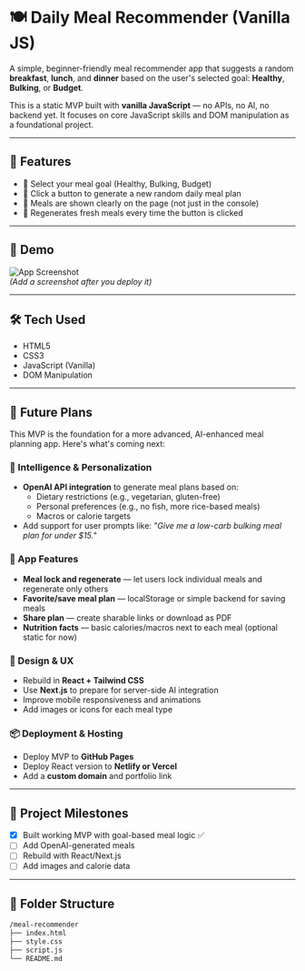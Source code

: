 # 🍽️ Daily Meal Recommender (Vanilla JS)

A simple, beginner-friendly meal recommender app that suggests a random **breakfast**, **lunch**, and **dinner** based on the user's selected goal: **Healthy**, **Bulking**, or **Budget**.

This is a static MVP built with **vanilla JavaScript** — no APIs, no AI, no backend yet. It focuses on core JavaScript skills and DOM manipulation as a foundational project.

---

## 🚀 Features

- 🎯 Select your meal goal (Healthy, Bulking, Budget)
- 🔁 Click a button to generate a new random daily meal plan
- 📄 Meals are shown clearly on the page (not just in the console)
- 🔄 Regenerates fresh meals every time the button is clicked

---

## 📸 Demo

![App Screenshot](screenshot.png)  
*(Add a screenshot after you deploy it)*

---

## 🛠️ Tech Used

- HTML5  
- CSS3  
- JavaScript (Vanilla)  
- DOM Manipulation

---

## 🌱 Future Plans

This MVP is the foundation for a more advanced, AI-enhanced meal planning app. Here's what's coming next:

### 🧠 Intelligence & Personalization

- **OpenAI API integration** to generate meal plans based on:  
  - Dietary restrictions (e.g., vegetarian, gluten-free)  
  - Personal preferences (e.g., no fish, more rice-based meals)  
  - Macros or calorie targets  
- Add support for user prompts like: *"Give me a low-carb bulking meal plan for under $15."*

### 🧩 App Features

- **Meal lock and regenerate** — let users lock individual meals and regenerate only others  
- **Favorite/save meal plan** — localStorage or simple backend for saving meals  
- **Share plan** — create sharable links or download as PDF  
- **Nutrition facts** — basic calories/macros next to each meal (optional static for now)

### 🎨 Design & UX

- Rebuild in **React + Tailwind CSS**  
- Use **Next.js** to prepare for server-side AI integration  
- Improve mobile responsiveness and animations  
- Add images or icons for each meal type

### 📦 Deployment & Hosting

- Deploy MVP to **GitHub Pages**  
- Deploy React version to **Netlify or Vercel**  
- Add a **custom domain** and portfolio link

---

## 🔗 Project Milestones

- [x] Built working MVP with goal-based meal logic ✅  
- [ ] Add OpenAI-generated meals  
- [ ] Rebuild with React/Next.js  
- [ ] Add images and calorie data

---

## 📁 Folder Structure

```bash
/meal-recommender
├── index.html
├── style.css
├── script.js
└── README.md

